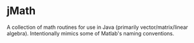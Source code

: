 jMath
=====

A collection of math routines for use in Java (primarily vector/matrix/linear algebra).  Intentionally mimics some of Matlab's naming conventions.
